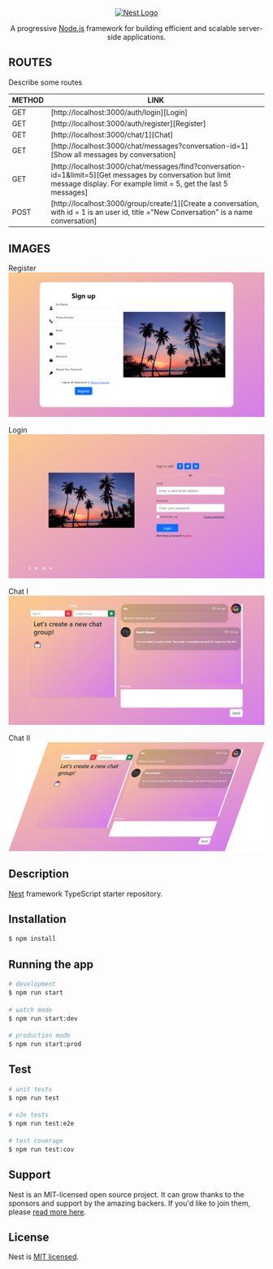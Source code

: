 <p align="center">
  <a href="http://nestjs.com/" target="blank"><img src="https://nestjs.com/img/logo-small.svg" width="200" alt="Nest Logo" /></a>
</p>

  <p align="center">A progressive <a href="http://nodejs.org" target="_blank">Node.js</a> framework for building efficient and scalable server-side applications.</p>


## ROUTES

Describe some routes

| METHOD | LINK |
| ------ | ------ |
| GET | [http://localhost:3000/auth/login][Login] |
| GET | [http://localhost:3000/auth/register][Register] |
| GET | [http://localhost:3000/chat/1][Chat] |
| GET | [http://localhost:3000/chat/messages?conversation-id=1][Show all messages by conversation] |
| GET | [http://localhost:3000/chat/messages/find?conversation-id=1&limit=5][Get messages by conversation but limit message display. For example limit = 5, get the last 5 messages] |
| POST | [http://localhost:3000/group/create/1][Create a conversation, with id = 1 is an user id, title ="New Conversation" is a name conversation] |


## IMAGES
Register
![Register](./plugins/Screenshot%20Register.png)

Login
![Login](./plugins/Screenshot%20Login.png)

Chat I
![Chat](./plugins/Screenshot%20Feb.png)

Chat II
![Chat](./plugins/Screenshot%20Feb%20II.png)


## Description

[Nest](https://github.com/nestjs/nest) framework TypeScript starter repository.

## Installation

```bash
$ npm install
```

## Running the app

```bash
# development
$ npm run start

# watch mode
$ npm run start:dev

# production mode
$ npm run start:prod
```

## Test

```bash
# unit tests
$ npm run test

# e2e tests
$ npm run test:e2e

# test coverage
$ npm run test:cov
```

## Support

Nest is an MIT-licensed open source project. It can grow thanks to the sponsors and support by the amazing backers. If you'd like to join them, please [read more here](https://docs.nestjs.com/support).

## License

Nest is [MIT licensed](LICENSE).
